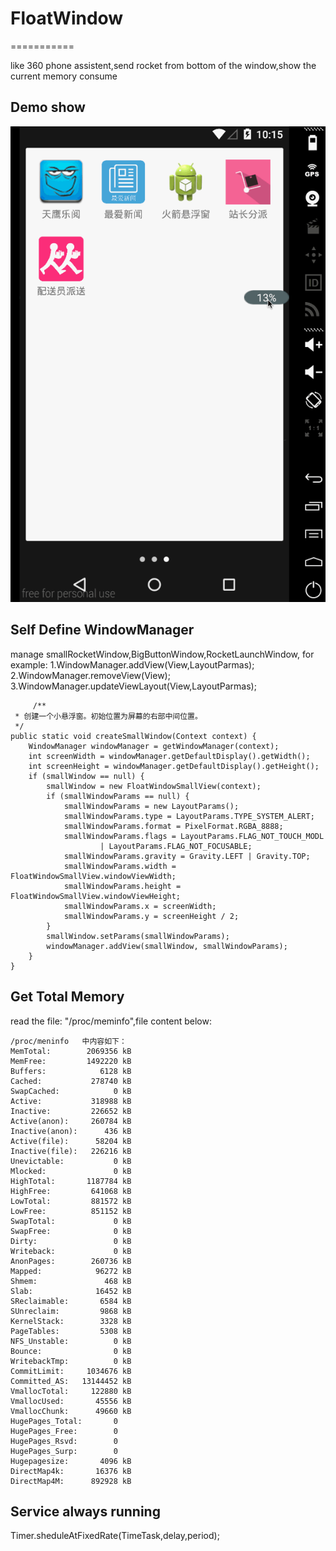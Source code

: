 # FloatWindow
===========

like 360 phone assistent,send rocket from bottom of the window,show the current memory
consume

## Demo show
![FloatWindowDemo](https://github.com/wutianlong/FloatWindow/blob/master/floatwindow.gif)

## Self Define WindowManager

manage smallRocketWindow,BigButtonWindow,RocketLaunchWindow, for example: 1.WindowManager.addView(View,LayoutParmas); 2.WindowManager.removeView(View); 3.WindowManager.updateViewLayout(View,LayoutParmas);
    	
         /**
	 * 创建一个小悬浮窗。初始位置为屏幕的右部中间位置。
	 */
	public static void createSmallWindow(Context context) {
		WindowManager windowManager = getWindowManager(context);
		int screenWidth = windowManager.getDefaultDisplay().getWidth();
		int screenHeight = windowManager.getDefaultDisplay().getHeight();
		if (smallWindow == null) {
			smallWindow = new FloatWindowSmallView(context);
			if (smallWindowParams == null) {
				smallWindowParams = new LayoutParams();
				smallWindowParams.type = LayoutParams.TYPE_SYSTEM_ALERT;
				smallWindowParams.format = PixelFormat.RGBA_8888;
	   			smallWindowParams.flags = LayoutParams.FLAG_NOT_TOUCH_MODL
						| LayoutParams.FLAG_NOT_FOCUSABLE;
				smallWindowParams.gravity = Gravity.LEFT | Gravity.TOP;
				smallWindowParams.width = FloatWindowSmallView.windowViewWidth;
				smallWindowParams.height = FloatWindowSmallView.windowViewHeight;
				smallWindowParams.x = screenWidth;
				smallWindowParams.y = screenHeight / 2;
			}
			smallWindow.setParams(smallWindowParams);
			windowManager.addView(smallWindow, smallWindowParams);
		}
	}

## Get Total Memory

read the file: "/proc/meminfo",file content below:

    /proc/meninfo   中内容如下：
	MemTotal:        2069356 kB
	MemFree:         1492220 kB
	Buffers:            6128 kB
	Cached:           278740 kB
	SwapCached:            0 kB
	Active:           318988 kB
	Inactive:         226652 kB
	Active(anon):     260784 kB
	Inactive(anon):      436 kB
	Active(file):      58204 kB
	Inactive(file):   226216 kB
	Unevictable:           0 kB
	Mlocked:               0 kB
	HighTotal:       1187784 kB
	HighFree:         641068 kB
	LowTotal:         881572 kB
	LowFree:          851152 kB
	SwapTotal:             0 kB
	SwapFree:              0 kB
	Dirty:                 0 kB
	Writeback:             0 kB
	AnonPages:        260736 kB
	Mapped:            96272 kB
	Shmem:               468 kB
	Slab:              16452 kB
	SReclaimable:       6584 kB
	SUnreclaim:         9868 kB
	KernelStack:        3328 kB
	PageTables:         5308 kB
	NFS_Unstable:          0 kB
	Bounce:                0 kB
	WritebackTmp:          0 kB
	CommitLimit:     1034676 kB
	Committed_AS:   13144452 kB
	VmallocTotal:     122880 kB
	VmallocUsed:       45556 kB
	VmallocChunk:      49660 kB
	HugePages_Total:       0
	HugePages_Free:        0
	HugePages_Rsvd:        0
	HugePages_Surp:        0
	Hugepagesize:       4096 kB
	DirectMap4k:       16376 kB
	DirectMap4M:      892928 kB

## Service always running

Timer.sheduleAtFixedRate(TimeTask,delay,period);
